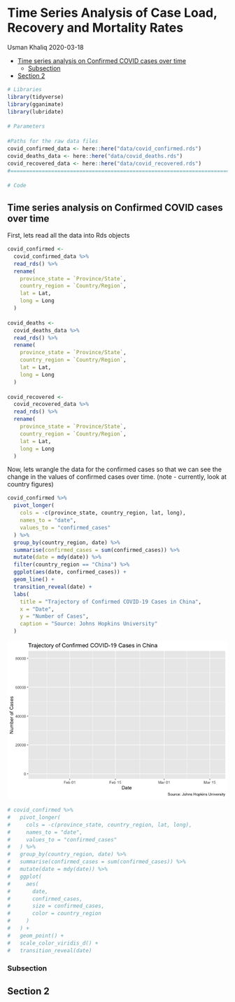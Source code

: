 Time Series Analysis of Case Load, Recovery and Mortality Rates
================
Usman Khaliq
2020-03-18

  - [Time series analysis on Confirmed COVID cases over
    time](#time-series-analysis-on-confirmed-covid-cases-over-time)
      - [Subsection](#subsection)
  - [Section 2](#section-2)

``` r
# Libraries
library(tidyverse)
library(gganimate)
library(lubridate)

# Parameters

#Paths for the raw data files
covid_confirmed_data <- here::here("data/covid_confirmed.rds")
covid_deaths_data <- here::here("data/covid_deaths.rds")
covid_recovered_data <- here::here("data/covid_recovered.rds")
#==========================================================================

# Code
```

## Time series analysis on Confirmed COVID cases over time

First, lets read all the data into Rds objects

``` r
covid_confirmed <-
  covid_confirmed_data %>% 
  read_rds() %>% 
  rename(
    province_state = `Province/State`,
    country_region = `Country/Region`,
    lat = Lat,
    long = Long
  )

covid_deaths <-
  covid_deaths_data %>% 
  read_rds() %>% 
  rename(
    province_state = `Province/State`,
    country_region = `Country/Region`,
    lat = Lat,
    long = Long
  )

covid_recovered <-
  covid_recovered_data %>% 
  read_rds() %>% 
  rename(
    province_state = `Province/State`,
    country_region = `Country/Region`,
    lat = Lat,
    long = Long
  )
```

Now, lets wrangle the data for the confirmed cases so that we can see
the change in the values of confirmed cases over time. (note -
currently, look at country figures)

``` r
covid_confirmed %>% 
  pivot_longer(
    cols = -c(province_state, country_region, lat, long),
    names_to = "date",
    values_to = "confirmed_cases"
  ) %>% 
  group_by(country_region, date) %>% 
  summarise(confirmed_cases = sum(confirmed_cases)) %>% 
  mutate(date = mdy(date)) %>% 
  filter(country_region == "China") %>% 
  ggplot(aes(date, confirmed_cases)) +
  geom_line() +
  transition_reveal(date) +
  labs(
    title = "Trajectory of Confirmed COVID-19 Cases in China",
    x = "Date",
    y = "Number of Cases",
    caption = "Source: Johns Hopkins University"
  )
```

![](time_series_analysis_files/figure-gfm/unnamed-chunk-3-1.gif)<!-- -->

``` r
# covid_confirmed %>% 
#   pivot_longer(
#     cols = -c(province_state, country_region, lat, long),
#     names_to = "date",
#     values_to = "confirmed_cases"
#   ) %>% 
#   group_by(country_region, date) %>% 
#   summarise(confirmed_cases = sum(confirmed_cases)) %>% 
#   mutate(date = mdy(date)) %>% 
#   ggplot(
#     aes(
#       date,
#       confirmed_cases,
#       size = confirmed_cases,
#       color = country_region
#     )
#   ) +
#   geom_point() +
#   scale_color_viridis_d() +
#   transition_reveal(date)  
```

### Subsection

## Section 2
